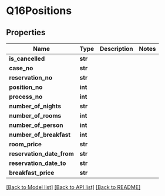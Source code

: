 # Q16Positions

## Properties
Name | Type | Description | Notes
------------ | ------------- | ------------- | -------------
**is_cancelled** | **str** |  | 
**case_no** | **str** |  | 
**reservation_no** | **str** |  | 
**position_no** | **int** |  | 
**process_no** | **int** |  | 
**number_of_nights** | **str** |  | 
**number_of_rooms** | **int** |  | 
**number_of_person** | **int** |  | 
**number_of_breakfast** | **int** |  | 
**room_price** | **str** |  | 
**reservation_date_from** | **str** |  | 
**reservation_date_to** | **str** |  | 
**breakfast_price** | **str** |  | 

[[Back to Model list]](../README.md#documentation-for-models) [[Back to API list]](../README.md#documentation-for-api-endpoints) [[Back to README]](../README.md)

